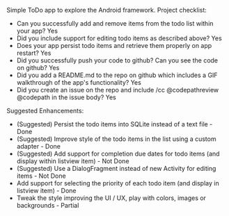 Simple ToDo app to explore the Android framework. Project checklist:
- Can you successfully add and remove items from the todo list within your app? Yes
- Did you include support for editing todo items as described above? Yes
- Does your app persist todo items and retrieve them properly on app restart? Yes
- Did you successfully push your code to github? Can you see the code on github? Yes
- Did you add a README.md to the repo on github which includes a GIF walkthrough of the app's functionality? Yes
- Did you create an issue on the repo and include /cc @codepathreview @codepath in the issue body? Yes

Suggested Enhancements:
- (Suggested) Persist the todo items into SQLite instead of a text file - Done
- (Suggested) Improve style of the todo items in the list using a custom adapter - Done
- (Suggested) Add support for completion due dates for todo items (and display within listview item) - Not Done
- (Suggested) Use a DialogFragment instead of new Activity for editing items - Not Done
- Add support for selecting the priority of each todo item (and display in listview item) - Done
- Tweak the style improving the UI / UX, play with colors, images or backgrounds - Partial
